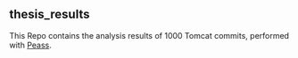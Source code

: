 ## thesis_results

This Repo contains the analysis results of 1000 Tomcat commits, performed with [Peass](https://github.com/amtsvch/peass).
